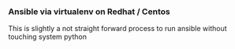 ### Ansible via virtualenv on Redhat / Centos

This is slightly a not straight forward process to run ansible without touching system python
